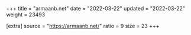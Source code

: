 +++
title = "armaanb.net"
date = "2022-03-22"
updated = "2022-03-22"
weight = 23493

[extra]
source = "https://armaanb.net/"
ratio = 9
size = 23
+++
